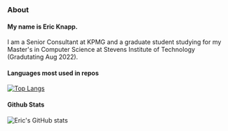 ### About

#### My name is Eric Knapp. 
I am a Senior Consultant at KPMG and a graduate student studying for my Master's in Computer Science at Stevens Institute of Technology (Gradutating Aug 2022). 

#### Languages most used in repos
[![Top Langs](https://github-readme-stats.vercel.app/api/top-langs/?username=Eric-Knapp&layout=compact&theme=dracula)](https://github.com/Eric-Knapp/github-readme-stats) 

#### Github Stats
![Eric's GitHub stats](https://github-readme-stats.vercel.app/api?username=Eric-Knapp&show_icons=true&theme=dracula)

